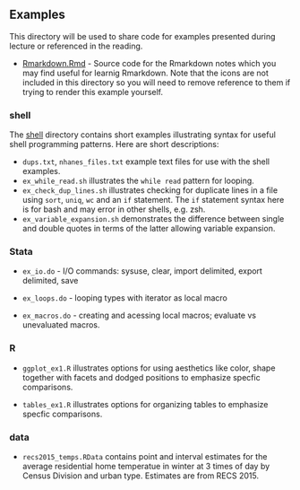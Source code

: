 ## Examples

This directory will be used to share code for examples presented during
lecture or referenced in the reading.  

- [Rmarkdown.Rmd](./Rmarkdown.Rmd) - Source code for the Rmarkdown notes
   which you may find useful for learnig Rmarkdown.  Note that the icons are
   not included in this directory so you will need to remove reference to them
   if trying to render this example yourself.


### shell

The [shell](./shell) directory contains short examples illustrating
syntax for useful shell programming patterns. Here are short descriptions:

 - `dups.txt`, `nhanes_files.txt` example text files for use with the
    shell examples.
 - `ex_while_read.sh` illustrates the `while read` pattern for looping.
 - `ex_check_dup_lines.sh` illustrates checking for duplicate lines in
    a file using `sort`, `uniq`, `wc` and an `if` statement. The `if`
    statement syntax here is for bash and may error in other shells,
    e.g. zsh.
 - `ex_variable_expansion.sh` demonstrates the difference between single
    and double quotes in terms of the latter allowing variable expansion.

### Stata

 - `ex_io.do` - I/O commands: sysuse, clear, import delimited,
    export delimited, save

 - `ex_loops.do` - looping types with iterator as local macro

 - `ex_macros.do` - creating and acessing local macros; evaluate
    vs unevaluated macros.


### R

 - `ggplot_ex1.R` illustrates options for using aesthetics like color, shape
    together with facets and dodged positions to emphasize specfic comparisons.

 - `tables_ex1.R` illustrates options for organizing tables 
    to emphasize specfic comparisons.
    
### data

 - `recs2015_temps.RData` contains point and interval estimates for the
    average residential home temperatue in winter at 3 times of day by
    Census Division and urban type.  Estimates are from RECS 2015.
   